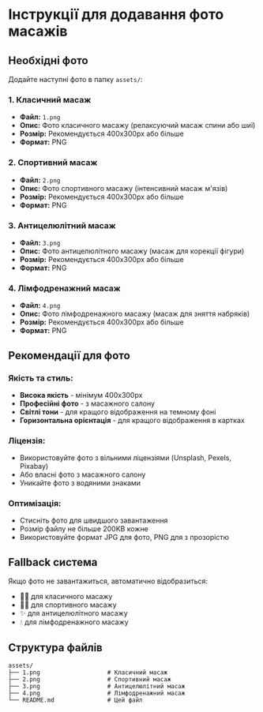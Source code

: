 # Інструкції для додавання фото масажів

## Необхідні фото

Додайте наступні фото в папку `assets/`:

### 1. Класичний масаж
- **Файл:** `1.png`
- **Опис:** Фото класичного масажу (релаксуючий масаж спини або шиї)
- **Розмір:** Рекомендується 400x300px або більше
- **Формат:** PNG

### 2. Спортивний масаж
- **Файл:** `2.png`
- **Опис:** Фото спортивного масажу (інтенсивний масаж м'язів)
- **Розмір:** Рекомендується 400x300px або більше
- **Формат:** PNG

### 3. Антицелюлітний масаж
- **Файл:** `3.png`
- **Опис:** Фото антицелюлітного масажу (масаж для корекції фігури)
- **Розмір:** Рекомендується 400x300px або більше
- **Формат:** PNG

### 4. Лімфодренажний масаж
- **Файл:** `4.png`
- **Опис:** Фото лімфодренажного масажу (масаж для зняття набряків)
- **Розмір:** Рекомендується 400x300px або більше
- **Формат:** PNG

## Рекомендації для фото

### Якість та стиль:
- **Висока якість** - мінімум 400x300px
- **Професійні фото** - з масажного салону
- **Світлі тони** - для кращого відображення на темному фоні
- **Горизонтальна орієнтація** - для кращого відображення в картках

### Ліцензія:
- Використовуйте фото з вільними ліцензіями (Unsplash, Pexels, Pixabay)
- Або власні фото з масажного салону
- Уникайте фото з водяними знаками

### Оптимізація:
- Стисніть фото для швидшого завантаження
- Розмір файлу не більше 200KB кожне
- Використовуйте формат JPG для фото, PNG для з прозорістю

## Fallback система

Якщо фото не завантажиться, автоматично відобразиться:
- 💆‍♀️ для класичного масажу
- 🏃‍♀️ для спортивного масажу  
- ✨ для антицелюлітного масажу
- 💧 для лімфодренажного масажу

## Структура файлів

```
assets/
├── 1.png                   # Класичний масаж
├── 2.png                   # Спортивний масаж
├── 3.png                   # Антицелюлітний масаж
├── 4.png                   # Лімфодренажний масаж
└── README.md               # Цей файл
```
